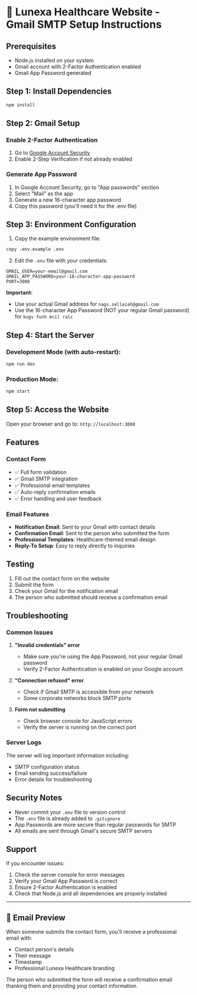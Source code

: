 # 🏥 Lunexa Healthcare Website - Gmail SMTP Setup Instructions

## Prerequisites
- Node.js installed on your system
- Gmail account with 2-Factor Authentication enabled
- Gmail App Password generated

## Step 1: Install Dependencies

```bash
npm install
```

## Step 2: Gmail Setup

### Enable 2-Factor Authentication
1. Go to [Google Account Security](https://myaccount.google.com/security)
2. Enable 2-Step Verification if not already enabled

### Generate App Password
1. In Google Account Security, go to "App passwords" section
2. Select "Mail" as the app
3. Generate a new 16-character app password
4. Copy this password (you'll need it for the .env file)

## Step 3: Environment Configuration

1. Copy the example environment file:
```bash
copy .env.example .env
```

2. Edit the `.env` file with your credentials:
```env
GMAIL_USER=your-email@gmail.com
GMAIL_APP_PASSWORD=your-16-character-app-password
PORT=3000
```

**Important:** 
- Use your actual Gmail address for `nags.sellaiah@gmail.com`
- Use the 16-character App Password (NOT your regular Gmail password) for `kugv funh mcil ralc`

## Step 4: Start the Server

### Development Mode (with auto-restart):
```bash
npm run dev
```

### Production Mode:
```bash
npm start
```

## Step 5: Access the Website

Open your browser and go to: `http://localhost:3000`

## Features

### Contact Form
- ✅ Full form validation
- ✅ Gmail SMTP integration
- ✅ Professional email templates
- ✅ Auto-reply confirmation emails
- ✅ Error handling and user feedback

### Email Features
- **Notification Email**: Sent to your Gmail with contact details
- **Confirmation Email**: Sent to the person who submitted the form
- **Professional Templates**: Healthcare-themed email design
- **Reply-To Setup**: Easy to reply directly to inquiries

## Testing

1. Fill out the contact form on the website
2. Submit the form
3. Check your Gmail for the notification email
4. The person who submitted should receive a confirmation email

## Troubleshooting

### Common Issues

1. **"Invalid credentials" error**
   - Make sure you're using the App Password, not your regular Gmail password
   - Verify 2-Factor Authentication is enabled on your Google account

2. **"Connection refused" error**
   - Check if Gmail SMTP is accessible from your network
   - Some corporate networks block SMTP ports

3. **Form not submitting**
   - Check browser console for JavaScript errors
   - Verify the server is running on the correct port

### Server Logs
The server will log important information including:
- SMTP configuration status
- Email sending success/failure
- Error details for troubleshooting

## Security Notes

- Never commit your `.env` file to version control
- The `.env` file is already added to `.gitignore`
- App Passwords are more secure than regular passwords for SMTP
- All emails are sent through Gmail's secure SMTP servers

## Support

If you encounter issues:
1. Check the server console for error messages
2. Verify your Gmail App Password is correct
3. Ensure 2-Factor Authentication is enabled
4. Check that Node.js and all dependencies are properly installed

---

## 📧 Email Preview

When someone submits the contact form, you'll receive a professional email with:
- Contact person's details
- Their message
- Timestamp
- Professional Lunexa Healthcare branding

The person who submitted the form will receive a confirmation email thanking them and providing your contact information.